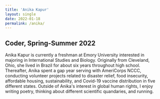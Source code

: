 ```yaml
---
title: 'Anika Kapur'
layout: single
date: 2022-01-18
permalink: /anika/
---
```


Coder, Spring-Summer 2022
-------------------------------------

Anika Kapur is currently a freshman at Emory University interested in majoring in International Studies and Biology. Originally from Cleveland, Ohio, she lived in Brazil for about six years throughout high school. Thereafter, Anika spent a gap year serving with AmeriCorps NCCC, conducting volunteer projects related to disaster relief, food insecurity, affordable housing, sustainability, and Covid-19 vaccine distribution in five different states. Outside of Anika's interest in global human rights, I enjoy writing poetry, thinking about different scientific quandaries, and running.

